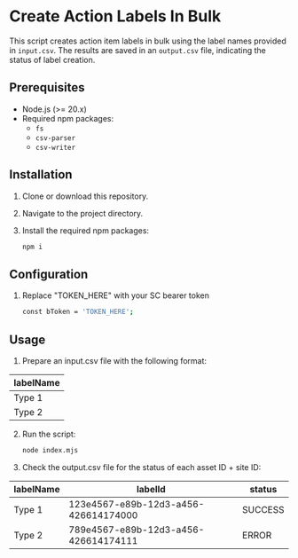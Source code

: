 # Create Action Labels In Bulk

This script creates action item labels in bulk using the label names provided in `input.csv`. The results are saved in an `output.csv` file, indicating the status of label creation.

## Prerequisites

- Node.js (>= 20.x)
- Required npm packages:
  - `fs`
  - `csv-parser`
  - `csv-writer`

## Installation

1. Clone or download this repository.
2. Navigate to the project directory.
3. Install the required npm packages:

   ```bash
   npm i

## Configuration

1. Replace "TOKEN_HERE" with your SC bearer token 

    ```bash
    const bToken = 'TOKEN_HERE';


## Usage

1. Prepare an input.csv file with the following format:
    
| labelName |
|--------|
| Type 1  |
| Type 2  |

2. Run the script:

    ```bash
    node index.mjs

3. Check the output.csv file for the status of each asset ID + site ID:

| labelName | labelId | status  |
|--------|--------|---------|
| Type 1  | 123e4567-e89b-12d3-a456-426614174000  | SUCCESS |
| Type 2  | 789e4567-e89b-12d3-a456-426614174111  | ERROR   |


